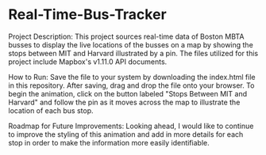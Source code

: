 # Real-Time-Bus-Tracker
Project Description: This project sources real-time data of Boston MBTA busses to display the live locations of the busses on a map by showing the stops between MIT and Harvard illustrated by a pin. The files utilized for this project include Mapbox's v1.11.0 API documents.

How to Run: Save the file to your system by downloading the index.html file in this repository. After saving, drag and drop the file onto your browser. To begin the animation, click on the button labeled "Stops Between MIT and Harvard" and follow the pin as it moves across the map to illustrate the location of each bus stop.

Roadmap for Future Improvements: Looking ahead, I would like to continue to improve the styling of this animation and add in more details for each stop in order to make the information more easily identifiable. 
